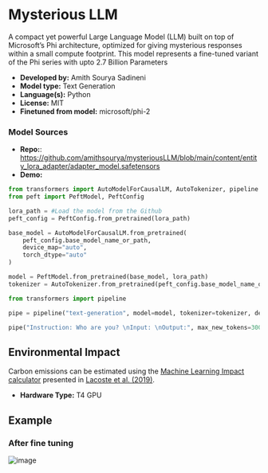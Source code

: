 # Mysterious LLM
A compact yet powerful Large Language Model (LLM) built on top of Microsoft’s Phi architecture, optimized for giving mysterious responses within a small compute footprint. This model represents a fine-tuned variant of the Phi series with upto 2.7 Billion Parameters

- **Developed by:** Amith Sourya Sadineni
- **Model type:** Text Generation
- **Language(s):** Python
- **License:** MIT
- **Finetuned from model:** microsoft/phi-2

### Model Sources

<!-- Provide the basic links for the model. -->
- **Repo:**: https://github.com/amithsourya/mysteriousLLM/blob/main/content/entity_lora_adapter/adapter_model.safetensors
- **Demo:**
```python
from transformers import AutoModelForCausalLM, AutoTokenizer, pipeline
from peft import PeftModel, PeftConfig

lora_path = #Load the model from the Github
peft_config = PeftConfig.from_pretrained(lora_path)

base_model = AutoModelForCausalLM.from_pretrained(
    peft_config.base_model_name_or_path,
    device_map="auto",
    torch_dtype="auto"
)

model = PeftModel.from_pretrained(base_model, lora_path)
tokenizer = AutoTokenizer.from_pretrained(peft_config.base_model_name_or_path)

from transformers import pipeline

pipe = pipeline("text-generation", model=model, tokenizer=tokenizer, device_map = "auto")

pipe("Instruction: Who are you? \nInput: \nOutput:", max_new_tokens=300, do_sample=True, temperature=0.9, top_p=0.95)
```

## Environmental Impact

<!-- Total emissions (in grams of CO2eq) and additional considerations, such as electricity usage, go here. Edit the suggested text below accordingly -->

Carbon emissions can be estimated using the [Machine Learning Impact calculator](https://mlco2.github.io/impact#compute) presented in [Lacoste et al. (2019)](https://arxiv.org/abs/1910.09700).

- **Hardware Type:** T4 GPU

## Example
### After fine tuning
![image](https://github.com/user-attachments/assets/dd77d6dd-9f5a-46a2-905c-f6c41c10fc6c)


